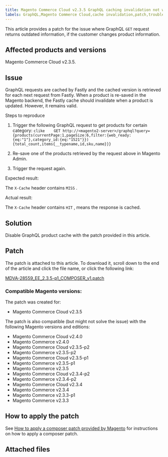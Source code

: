 ```yaml
---
title: Magento Commerce Cloud v2.3.5 GraphQL caching invalidation not working
labels: GraphQL,Magento Commerce Cloud,cache invalidation,patch,troubleshooting
---
```


This article provides a patch for the issue where GraphQL `GET` request returns outdated information, if the customer changes product information.

## Affected products and versions

Magento Commerce Cloud v2.3.5.

## Issue

GraphQL requests are cached by Fastly and the cached version is retrieved for each next request from Fastly. When a product is re-saved in the Magento backend, the Fastly cache should invalidate when a product is updated. However, it remains valid.

 <span class="wysiwyg-underline">Steps to reproduce</span> 

1. Trigger the following GraphQL request to get products for certain category:    ```clike    GET http://<magento2-server>/graphql?query={products(currentPage:1,pageSize:6,filter:{web_ready:{eq:"1"},category_id:{eq:"1521"}}){total_count,items{__typename,id,sku,name}}}    ```    

1. Re-save one of the products retrieved by the request above in Magento Admin.
1. Trigger the request again.

 <span class="wysiwyg-underline">Expected result:</span> 

The `X-Cache` header contains `MISS` .

 <span class="wysiwyg-underline">Actual result:</span> 

The `X-Cache` header contains `HIT` , means the response is cached.

## Solution

Disable GraphQL product cache with the patch provided in this article.

## Patch

The patch is attached to this article. To download it, scroll down to the end of the article and click the file name, or click the following link:

 [MDVA-28559\_EE\_2.3.5-p1\_COMPOSER\_v1.patch](assets/MDVA-28559_EE_2.3.5-p1_v1.composer.patch.zip) 

### Compatible Magento versions:

The patch was created for:

* Magento Commerce Cloud v2.3.5

The patch is also compatible (but might not solve the issue) with the following Magento versions and editions:

* Magento Commerce Cloud v2.4.0
* Magento Commerce v2.4.0
* Magento Commerce Cloud v2.3.5-p2
* Magento Commerce v2.3.5-p2
* Magento Commerce Cloud v2.3.5-p1
* Magento Commerce v2.3.5-p1
* Magento Commerce v2.3.5
* Magento Commerce Cloud v2.3.4-p2
* Magento Commerce v2.3.4-p2
* Magento Commerce Cloud v2.3.4
* Magento Commerce v2.3.4
* Magento Commerce v2.3.3-p1
* Magento Commerce v2.3.3

## How to apply the patch

See [How to apply a composer patch provided by Magento](https://support.magento.com/hc/en-us/articles/360028367731) for instructions on how to apply a composer patch.

## Attached files
